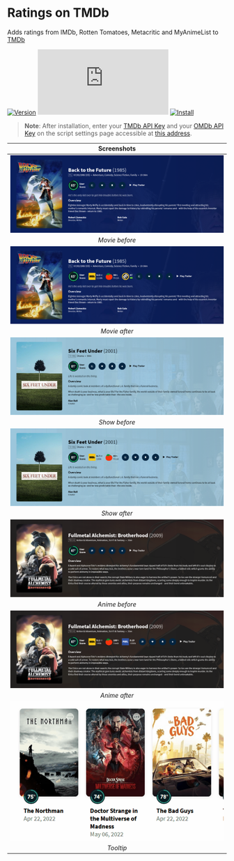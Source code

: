 # Ratings on TMDb

Adds ratings from IMDb, Rotten Tomatoes, Metacritic and MyAnimeList to [TMDb][tmdb-link]

[![Version][version-badge]][link] [![Size][size-badge]][link] [![Install][install-badge]][download-link]

>**Note**: After installation, enter your [TMDb API Key][tmdb-api] and your [OMDb API Key][omdb-api] on the script settings page accessible at [this address][settings-link].

|           Screenshots            |
| :------------------------------: |
| [![Before][screenshot-1]][link]  |
|          _Movie before_          |
|  [![After][screenshot-2]][link]  |
|          _Movie after_           |
| [![Before][screenshot-3]][link]  |
|          _Show before_           |
|  [![After][screenshot-4]][link]  |
|           _Show after_           |
| [![Before][screenshot-5]][link]  |
|          _Anime before_          |
|  [![After][screenshot-6]][link]  |
|          _Anime after_           |
| [![Tooltip][screenshot-7]][link] |
|            _Tooltip_             |

[link]: #ratings-on-tmdb
[tmdb-link]: https://www.themoviedb.org/
[tmdb-api]: https://developers.themoviedb.org/3/
[omdb-api]: https://www.omdbapi.com/apikey.aspx
[settings-link]: https://www.themoviedb.org/settings/

[version-badge]: https://flat.badgen.net/runkit/iFelix18/version/Userscripts/ratings-on-tmdb
[size-badge]: https://flat.badgen.net/badgesize/normal/iFelix18/Userscripts/master/userscripts/ratings-on-tmdb.user.js
[install-badge]: https://flat.badgen.net/badge/install%20directly%20from/jsDelivr/blue "Click here!"

[download-link]: https://cdn.jsdelivr.net/gh/iFelix18/Userscripts@master/userscripts/ratings-on-tmdb.user.js "Click here!"

[screenshot-1]: https://github.com/iFelix18/Userscripts/blob/master/userscripts/docs/screenshots/ratings-on-tmdb_movie-before.png?raw=true "Before"
[screenshot-2]: https://github.com/iFelix18/Userscripts/blob/master/userscripts/docs/screenshots/ratings-on-tmdb_movie-after.png?raw=true "After"
[screenshot-3]: https://github.com/iFelix18/Userscripts/blob/master/userscripts/docs/screenshots/ratings-on-tmdb_show-before.png?raw=true "Before"
[screenshot-4]: https://github.com/iFelix18/Userscripts/blob/master/userscripts/docs/screenshots/ratings-on-tmdb_show-after.png?raw=true "After"
[screenshot-5]: https://github.com/iFelix18/Userscripts/blob/master/userscripts/docs/screenshots/ratings-on-tmdb_anime-before.png?raw=true "Before"
[screenshot-6]: https://github.com/iFelix18/Userscripts/blob/master/userscripts/docs/screenshots/ratings-on-tmdb_anime-after.png?raw=true "After"
[screenshot-7]: https://github.com/iFelix18/Userscripts/blob/master/userscripts/docs/screenshots/ratings-on-tmdb_tooltip.gif?raw=true "Tooltip"
